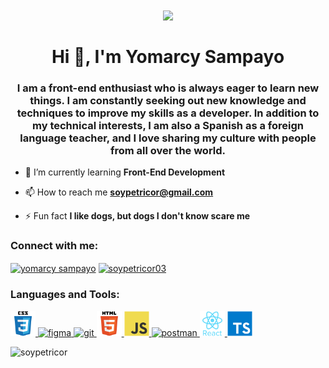 <h1 align="center"><img src="https://media3.giphy.com/media/sM1hTbpTzULTaiK4K8/giphy.gif?cid=ecf05e47b7w2vyt1g3d0hb7r8id5lfq6r2tkjkhpasbh3jgx&rid=giphy.gif&ct=g" width="200"/><br><br/>Hi 👋, I'm Yomarcy Sampayo</h1>
<h3 align="center">I am a front-end enthusiast who is always eager to learn new things. I am constantly seeking out new knowledge and techniques to improve my skills as a developer. In addition to my technical interests, I am also a Spanish as a foreign language teacher, and I love sharing my culture with people from all over the world.</h3>

- 🌱 I’m currently learning **Front-End Development**

- 📫 How to reach me **soypetricor@gmail.com**

- ⚡ Fun fact **I like dogs, but dogs I don't know scare me**

<h3 align="left">Connect with me:</h3>
<p align="left">
<a href="https://linkedin.com/in/yomarcy" target="blank"><img align="center" src="https://raw.githubusercontent.com/rahuldkjain/github-profile-readme-generator/master/src/images/icons/Social/linked-in-alt.svg" alt="yomarcy sampayo" height="30" width="40" /></a>
<a href="https://twitter.com/soypetricor03" target="blank"><img align="center" src="https://raw.githubusercontent.com/rahuldkjain/github-profile-readme-generator/master/src/images/icons/Social/twitter.svg" alt="soypetricor03" height="30" width="40" /></a>
</p>

<h3 align="left">Languages and Tools:</h3>
<p align="left"> <a href="https://www.w3schools.com/css/" target="_blank" rel="noreferrer"> <img src="https://raw.githubusercontent.com/devicons/devicon/master/icons/css3/css3-original-wordmark.svg" alt="css3" width="40" height="40"/> </a> <a href="https://www.figma.com/" target="_blank" rel="noreferrer"> <img src="https://www.vectorlogo.zone/logos/figma/figma-icon.svg" alt="figma" width="40" height="40"/> </a> <a href="https://git-scm.com/" target="_blank" rel="noreferrer"> <img src="https://www.vectorlogo.zone/logos/git-scm/git-scm-icon.svg" alt="git" width="40" height="40"/> </a> <a href="https://www.w3.org/html/" target="_blank" rel="noreferrer"> <img src="https://raw.githubusercontent.com/devicons/devicon/master/icons/html5/html5-original-wordmark.svg" alt="html5" width="40" height="40"/> </a> <a href="https://developer.mozilla.org/en-US/docs/Web/JavaScript" target="_blank" rel="noreferrer"> <img src="https://raw.githubusercontent.com/devicons/devicon/master/icons/javascript/javascript-original.svg" alt="javascript" width="40" height="40"/> </a> <a href="https://postman.com" target="_blank" rel="noreferrer"> <img src="https://www.vectorlogo.zone/logos/getpostman/getpostman-icon.svg" alt="postman" width="40" height="40"/> </a> <a href="https://reactjs.org/" target="_blank" rel="noreferrer"> <img src="https://raw.githubusercontent.com/devicons/devicon/master/icons/react/react-original-wordmark.svg" alt="react" width="40" height="40"/> </a> <a href="https://www.typescriptlang.org/" target="_blank" rel="noreferrer"> <img src="https://raw.githubusercontent.com/devicons/devicon/master/icons/typescript/typescript-original.svg" alt="typescript" width="40" height="40"/> </a> </p>

<p><img align="left" src="https://github-readme-stats.vercel.app/api/top-langs?username=soypetricor&show_icons=true&locale=en&layout=compact" alt="soypetricor" /></p>
